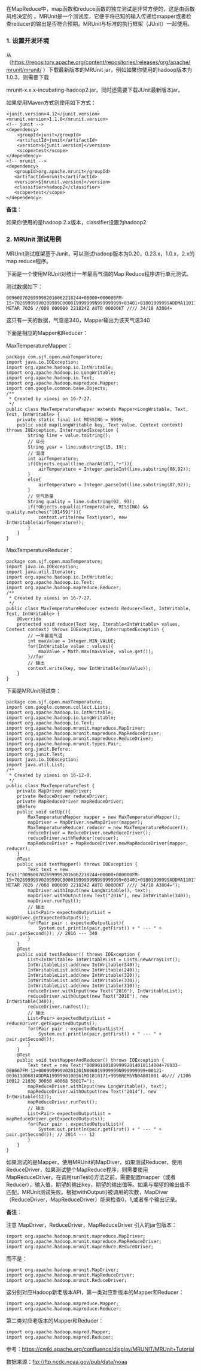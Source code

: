 在MapReduce中，map函数和reduce函数的独立测试是非常方便的，这是由函数风格决定的 。MRUnit是一个测试库，它便于将已知的输入传递给mapper或者检查reducer的输出是否符合预期。MRUnit与标准的执行框架（JUnit）一起使用。
### 1. 设置开发环境

从（https://repository.apache.org/content/repositories/releases/org/apache/mrunit/mrunit/ ）下载最新版本的MRUnit jar，例如如果你使用的hadoop版本为1.0.3，则需要下载

mrunit-x.x.x-incubating-hadoop2.jar。同时还需要下载JUnit最新版本jar。

如果使用Maven方式则使用如下方式：
```
<junit.version>4.12</junit.version>
<mrunit.version>1.1.0</mrunit.version>
<!-- junit -->
<dependency>
    <groupId>junit</groupId>
    <artifactId>junit</artifactId>
    <version>${junit.version}</version>
    <scope>test</scope>
</dependency>
<!-- mrunit -->
<dependency>
   <groupId>org.apache.mrunit</groupId>
   <artifactId>mrunit</artifactId>
   <version>${mrunit.version}</version>
   <classifier>hadoop2</classifier>
   <scope>test</scope>
</dependency>
```
**备注**：

如果你使用的是hadoop 2.x版本，classifier设置为hadoop2

### 2. MRUnit 测试用例

MRUnit测试框架基于Junit，可以测试hadoop版本为0.20，0.23.x，1.0.x，2.x的map reduce程序。

下面是一个使用MRUnit对统计一年最高气温的Map Reduce程序进行单元测试。

测试数据如下：

```
0096007026999992016062218244+00000+000000FM-15+702699999V0209999C000019999999N999999999+03401+01801999999ADDMA1101731999999REMMET069MOBOB0 METAR 7026 //008 000000 221824Z AUTO 00000KT //// 34/18 A3004=
```
这只有一天的数据，气温是340，Mapper输出为该天气温340

下面是相应的Mapper和Reducer：

MaxTemperatureMapper：

```
package com.sjf.open.maxTemperature;
import java.io.IOException;
import org.apache.hadoop.io.IntWritable;
import org.apache.hadoop.io.LongWritable;
import org.apache.hadoop.io.Text;
import org.apache.hadoop.mapreduce.Mapper;
import com.google.common.base.Objects;
/**
 * Created by xiaosi on 16-7-27.
 */
public class MaxTemperatureMapper extends Mapper<LongWritable, Text, Text, IntWritable> {
    private static final int MISSING = 9999;
    public void map(LongWritable key, Text value, Context context) throws IOException, InterruptedException {
        String line = value.toString();
        // 年份
        String year = line.substring(15, 19);
        // 温度
        int airTemperature;
        if(Objects.equal(line.charAt(87),"+")){
            airTemperature = Integer.parseInt(line.substring(88,92));
        }
        else{
            airTemperature = Integer.parseInt(line.substring(87,92));
        }
        // 空气质量
        String quality = line.substring(92, 93);
        if(!Objects.equal(airTemperature, MISSING) && quality.matches("[01459]")){
            context.write(new Text(year), new IntWritable(airTemperature));
        }
    }
}
```
MaxTemperatureReducer：
```
package com.sjf.open.maxTemperature;
import java.io.IOException;
import java.util.Iterator;
import org.apache.hadoop.io.IntWritable;
import org.apache.hadoop.io.Text;
import org.apache.hadoop.mapreduce.Reducer;
/**
 * Created by xiaosi on 16-7-27.
 */
public class MaxTemperatureReducer extends Reducer<Text, IntWritable, Text, IntWritable> {
    @Override
    protected void reduce(Text key, Iterable<IntWritable> values, Context context) throws IOException, InterruptedException {
        // 一年最高气温
        int maxValue = Integer.MIN_VALUE;
        for(IntWritable value : values){
            maxValue = Math.max(maxValue, value.get());
        }//for
        // 输出
        context.write(key, new IntWritable(maxValue));
    }
}
```
下面是MRUnit测试类：
```
package com.sjf.open.maxTemperature;
import com.google.common.collect.Lists;
import org.apache.hadoop.io.IntWritable;
import org.apache.hadoop.io.LongWritable;
import org.apache.hadoop.io.Text;
import org.apache.hadoop.mrunit.mapreduce.MapDriver;
import org.apache.hadoop.mrunit.mapreduce.MapReduceDriver;
import org.apache.hadoop.mrunit.mapreduce.ReduceDriver;
import org.apache.hadoop.mrunit.types.Pair;
import org.junit.Before;
import org.junit.Test;
import java.io.IOException;
import java.util.List;
/**
 * Created by xiaosi on 16-12-8.
 */
public class MaxTemperatureTest {
    private MapDriver mapDriver;
    private ReduceDriver reduceDriver;
    private MapReduceDriver mapReduceDriver;
    @Before
    public void setUp(){
        MaxTemperatureMapper mapper = new MaxTemperatureMapper();
        mapDriver = MapDriver.newMapDriver(mapper);
        MaxTemperatureReducer reducer = new MaxTemperatureReducer();
        reduceDriver = ReduceDriver.newReduceDriver();
        reduceDriver.withReducer(reducer);
        mapReduceDriver = MapReduceDriver.newMapReduceDriver(mapper, reducer);
    }
    @Test
    public void testMapper() throws IOException {
        Text text = new Text("0096007026999992016062218244+00000+000000FM-15+702699999V0209999C000019999999N999999999+03401+01801999999ADDMA1101731999999REMMET069MOBOB0 METAR 7026 //008 000000 221824Z AUTO 00000KT //// 34/18 A3004=");
        mapDriver.withInput(new LongWritable(), text);
        mapDriver.withOutput(new Text("2016"), new IntWritable(340));
        mapDriver.runTest();
        // 输出
        List<Pair> expectedOutputList = mapDriver.getExpectedOutputs();
        for(Pair pair : expectedOutputList){
            System.out.println(pair.getFirst() + " --- " + pair.getSecond()); // 2016 --- 340
        }
    }
    @Test
    public void testReducer() throws IOException {
        List<IntWritable> IntWritableList = Lists.newArrayList();
        IntWritableList.add(new IntWritable(340));
        IntWritableList.add(new IntWritable(240));
        IntWritableList.add(new IntWritable(320));
        IntWritableList.add(new IntWritable(330));
        IntWritableList.add(new IntWritable(310));
        reduceDriver.withInput(new Text("2016"), IntWritableList);
        reduceDriver.withOutput(new Text("2016"), new IntWritable(340));
        reduceDriver.runTest();
        // 输出
        List<Pair> expectedOutputList = reduceDriver.getExpectedOutputs();
        for(Pair pair : expectedOutputList){
            System.out.println(pair.getFirst() + " --- " + pair.getSecond());
        }
    }
    @Test
    public void testMapperAndReducer() throws IOException {
        Text text = new Text("0089010010999992014010114004+70933-008667FM-12+000999999V0201201N006019999999N999999999+00121-00361100681ADDMA1999990100561MD1810171+9990REMSYN04801001 46/// /1206 10012 21036 30056 40068 58017=");
        mapReduceDriver.withInput(new LongWritable(), text);
        mapReduceDriver.withOutput(new Text("2014"), new IntWritable(12));
        mapReduceDriver.runTest();
        // 输出
        List<Pair> expectedOutputList = mapReduceDriver.getExpectedOutputs();
        for(Pair pair : expectedOutputList){
            System.out.println(pair.getFirst() + " --- " + pair.getSecond()); // 2014 --- 12
        }
    }
}
```
如果测试的是Mapper，使用MRUnit的MapDiver，如果测试Reducer，使用ReduceDriver，如果测试整个MapReduce程序，则需要使用MapReduceDriver。在调用runTest()方法之前，需要配置mapper（或者Reducer），输入值，期望的输出key，期望的输出值等。如果与期望的输出值不匹配，MRUnit测试失败。根据withOutput()被调用的次数，MapDiver（ReduceDriver，MapReduceDriver）能来检查0，1,或者多个输出记录。

**备注**：

注意 MapDriver，ReduceDriver，MapReduceDriver 引入的jar包版本：

```
import org.apache.hadoop.mrunit.mapreduce.MapDriver;
import org.apache.hadoop.mrunit.mapreduce.MapReduceDriver;
import org.apache.hadoop.mrunit.mapreduce.ReduceDriver;
```
而不是：
```
import org.apache.hadoop.mrunit.MapDriver;
import org.apache.hadoop.mrunit.MapReduceDriver;
import org.apache.hadoop.mrunit.ReduceDriver;
```
这分别对应Hadoop新老版本API，第一类对应新版本的Mapper和Reducer：
```
import org.apache.hadoop.mapreduce.Mapper;
import org.apache.hadoop.mapreduce.Reducer;
```
第二类对应老版本的Mapper和Reducer：

```
import org.apache.hadoop.mapred.Mapper;
import org.apache.hadoop.mapred.Reducer;
```

参考：https://cwiki.apache.org/confluence/display/MRUNIT/MRUnit+Tutorial

数据来源：ftp://ftp.ncdc.noaa.gov/pub/data/noaa





